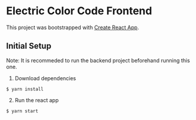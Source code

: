 # Electric Color Code Frontend

This project was bootstrapped with [Create React App](https://github.com/facebook/create-react-app).

## Initial Setup

Note: It is recommeded to run the backend project beforehand running this one.

1. Download dependencies

```
$ yarn install
```

2. Run the react app

```
$ yarn start
```
